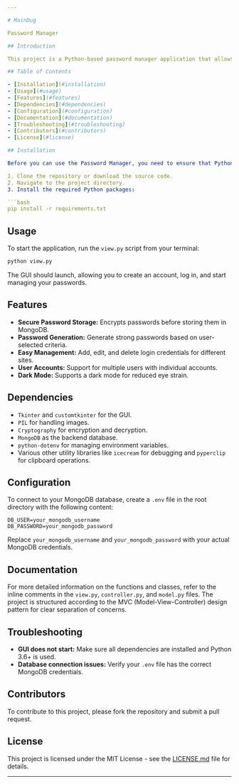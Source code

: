 ```yaml
---

# MainDug

Password Manager

## Introduction

This project is a Python-based password manager application that allows users to securely store and manage their passwords. The application utilizes a graphical user interface (GUI) built with the `customtkinter` and `Tkinter` libraries. It features encryption for secure password storage, with MongoDB as the backend database for persisting user information and passwords.

## Table of Contents

- [Installation](#installation)
- [Usage](#usage)
- [Features](#features)
- [Dependencies](#dependencies)
- [Configuration](#configuration)
- [Documentation](#documentation)
- [Troubleshooting](#troubleshooting)
- [Contributors](#contributors)
- [License](#license)

## Installation

Before you can use the Password Manager, you need to ensure that Python 3.6 or later is installed on your system. You also need MongoDB set up either locally or in the cloud. Follow these steps to install the application:

1. Clone the repository or download the source code.
2. Navigate to the project directory.
3. Install the required Python packages:

```bash
pip install -r requirements.txt
```

## Usage

To start the application, run the `view.py` script from your terminal:

```bash
python view.py
```

The GUI should launch, allowing you to create an account, log in, and start managing your passwords.

## Features

- **Secure Password Storage:** Encrypts passwords before storing them in MongoDB.
- **Password Generation:** Generate strong passwords based on user-selected criteria.
- **Easy Management:** Add, edit, and delete login credentials for different sites.
- **User Accounts:** Support for multiple users with individual accounts.
- **Dark Mode:** Supports a dark mode for reduced eye strain.

## Dependencies

- `Tkinter` and `customtkinter` for the GUI.
- `PIL` for handling images.
- `Cryptography` for encryption and decryption.
- `MongoDB` as the backend database.
- `python-dotenv` for managing environment variables.
- Various other utility libraries like `icecream` for debugging and `pyperclip` for clipboard operations.

## Configuration

To connect to your MongoDB database, create a `.env` file in the root directory with the following content:

```
DB_USER=your_mongodb_username
DB_PASSWORD=your_mongodb_password
```

Replace `your_mongodb_username` and `your_mongodb_password` with your actual MongoDB credentials.

## Documentation

For more detailed information on the functions and classes, refer to the inline comments in the `view.py`, `controller.py`, and `model.py` files. The project is structured according to the MVC (Model-View-Controller) design pattern for clear separation of concerns.

## Troubleshooting

- **GUI does not start:** Make sure all dependencies are installed and Python 3.6+ is used.
- **Database connection issues:** Verify your `.env` file has the correct MongoDB credentials.

## Contributors

To contribute to this project, please fork the repository and submit a pull request.

## License

This project is licensed under the MIT License - see the [LICENSE.md](LICENSE.md) file for details.

---
```

